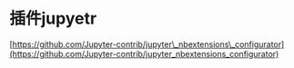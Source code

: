 # 插件jupyetr







[https://github.com/Jupyter-contrib/jupyter\_nbextensions\_configurator](https://github.com/Jupyter-contrib/jupyter_nbextensions_configurator)



















